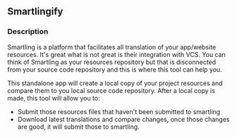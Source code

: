## Smartlingify

### Description
Smartling is a platform that facilitates all translation of your app/website resources. It's great what is not great is
their integration with VCS.
You can think of Smartling as your resources repository but that is disconnected from your source code repository and
this is where this tool can help you.

This standalone app will create a local copy of your project resources and compare them to you local source code repository.
After a local copy is made, this tool will allow you to:

* Submit those resources files that haven't been submitted to smartling
* Download latest translations and compare changes, once those changes are good, it will submit those to smartling.
